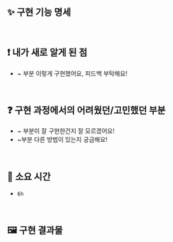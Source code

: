 <!-- PR의 제목은 "[n주차 기본/심화/공유 과제] 과제명 " 으로 작성해주세요 -->
<!-- PR은 리뷰어를 위한 글입니다, 자세하게 작성할수록 리뷰를 작성하기 더 좋아요! -->

## ✨ 구현 기능 명세
<!-- 이 위치에 주차별 과제 기능 명세 템플릿을 붙여 넣어주세요! -->


<br />

## ❗️ 내가 새로 알게 된 점
<!-- 새롭게 알게 된 부분 가볍게 기록하기 (기록하면서 개발하기!) -->
- ~ 부분 이렇게 구현했어요, 피드백 부탁해요!

<br />

## ❓ 구현 과정에서의 어려웠던/고민했던 부분
- ~ 부분이 잘 구현한건지 잘 모르겠어요!
- ~부분 다른 방법이 있는지 궁금해요!

<br />

## 🥲 소요 시간
- `6h`

<br />

## 🖼️ 구현 결과물
<!-- 스크린샷, gif, 동영상, 배포링크 등 자유롭게 첨부해주세요. 구현한 기능이 모두 결과물에 포함되도록 구체적으로 작성해주세요. -->
<!-- 애니메이션이나 동적 UI 확인이 필요한 경우에는 스크린샷은 인정하지 않아요 -->
